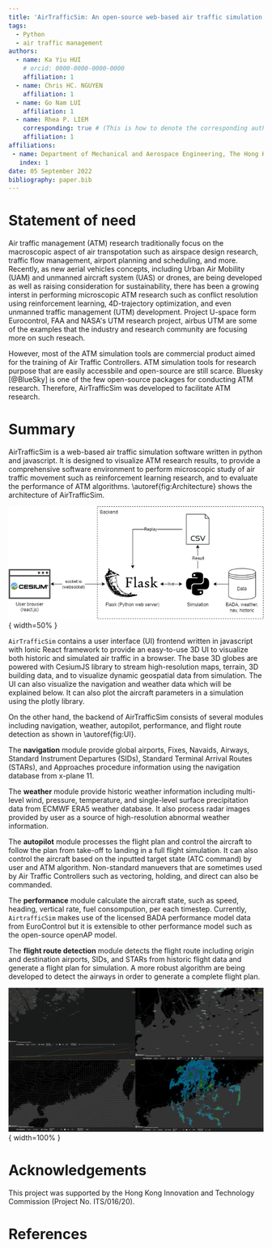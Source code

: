 ```yaml
---
title: 'AirTrafficSim: An open-source web-based air traffic simulation platform.'
tags:
  - Python
  - air traffic management
authors:
  - name: Ka Yiu HUI
    # orcid: 0000-0000-0000-0000
    affiliation: 1
  - name: Chris HC. NGUYEN
    affiliation: 1
  - name: Go Nam LUI
    affiliation: 1
  - name: Rhea P. LIEM
    corresponding: true # (This is how to denote the corresponding author)
    affiliation: 1
affiliations:
 - name: Department of Mechanical and Aerospace Engineering, The Hong Kong University of Science and Technology, Hong Kong
   index: 1
date: 05 September 2022
bibliography: paper.bib
---
```


# Statement of need

Air traffic management (ATM) research traditionally focus on the macroscopic aspect of air transpotation such as airspace design research, traffic flow management, airport planning and scheduling, and more. Recently, as new aerial vehicles concepts, including Urban Air Mobility (UAM) and unmanned aircraft system (UAS) or drones, are being developed as well as raising consideration for sustainability, there has been a growing interst in performing microscopic ATM research such as conflict resolution using reinforcement learning, 4D-trajectory optimization, and even unmanned traffic management (UTM) development. Project U-space form Eurocontrol, FAA and NASA's UTM research project, airbus UTM are some of the examples that the industry and research community are focusing more on such reseach. 

However, most of the ATM simulation tools are commercial product aimed for the training of Air Traffic Controllers. ATM simulation tools for research purpose that are easily accessbile and open-source are still scarce. Bluesky [@BlueSky] is one of the few open-source packages for conducting ATM research. Therefore, AirTrafficSim was developed to facilitate ATM research. 

# Summary

AirTrafficSim is a web-based air traffic simulation software written in python and javascript. It is designed to visualize ATM research results, to provide a comprehensive software environment to perform microscopic study of air traffic movement such as reinforcement learning research, and to evaluate the performance of ATM algorithms. \autoref{fig:Architecture} shows the architecture of AirTrafficSim.

![Architecture of AirTrafficSim.\label{fig:Architecture}](figures/Architecture.png){ width=50% }

`AirTrafficSim` contains a user interface (UI) frontend written in javascript with Ionic React framework to provide an easy-to-use 3D UI to visualize both historic and simulated air traffic in a browser. The base 3D globes are powered with CesiumJS library to stream high-resolution maps, terrain, 3D building data, and to visualize dynamic geospatial data from simulation. The UI can also visualize the navigation and weather data which will be explained below. It can also plot the aircraft parameters in a simulation using the plotly library.

On the other hand, the backend of AirTrafficSim consists of several modules including navigation, weather, autopilot, performance, and flight route detection as shown in \autoref{fig:UI}. 

The **navigation** module provide global airports, Fixes, Navaids, Airways, Standard Instrument Departures (SIDs), Standard Terminal Arrival Routes (STARs), and Approaches procedure information using the navigation database from x-plane 11. 

The **weather** module provide historic weather information including multi-level wind, pressure, temperature, and single-level surface precipitation data from ECMWF ERA5 weather database. It also process radar images provided by user as a source of high-resolution abnormal weather information.

The **autopilot** module processes the flight plan and control the aircraft to follow the plan from take-off to landing in a full flight simulation. It can also control the aircraft based on the inputted target state (ATC command) by user and ATM algorithm. Non-standard manuevers that are sometimes used by Air Traffic Controllers such as vectoring, holding, and direct can also be commanded.

The **performance** module calculate the aircraft state, such as speed, heading, vertical rate, fuel consompution, per each timestep. Currently, `AirtrafficSim` makes use of the licensed BADA performance model data from EuroControl but it is extensible to other performance model such as the open-source openAP model.

The **flight route detection** module detects the flight route including origin and destination airports, SIDs, and STARs from historic flight data and generate a flight plan for simulation. A more robust algorithm are being developed to detect the airways in order to generate a complete flight plan.

![UI of AirTrafficSim showcasing different features. (Upper left: Fuel consumption of simulated flight. Upper right: Navigation waypoints. Lower left: ECMWF ERA5 Wind data. Lower right: HKO 256km radar image.)\label{fig:UI}](figures/UI.png){ width=100% }

# Acknowledgements

This project was supported by the Hong Kong Innovation and Technology Commission (Project No. ITS/016/20).

# References